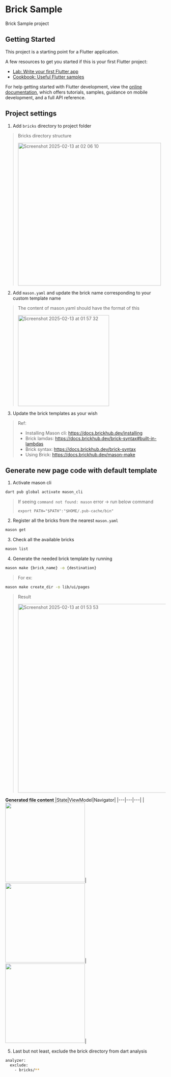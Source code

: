 # Brick Sample

Brick Sample project

## Getting Started

This project is a starting point for a Flutter application.

A few resources to get you started if this is your first Flutter project:

- [Lab: Write your first Flutter app](https://docs.flutter.dev/get-started/codelab)
- [Cookbook: Useful Flutter samples](https://docs.flutter.dev/cookbook)

For help getting started with Flutter development, view the
[online documentation](https://docs.flutter.dev/), which offers tutorials,
samples, guidance on mobile development, and a full API reference.

## Project settings
1. Add `bricks` directory to project folder
> Bricks directory structure
>
> <img width="449" alt="Screenshot 2025-02-13 at 02 06 10" src="https://github.com/user-attachments/assets/e30cf624-85cb-4343-ad13-c97f17631745" />
 
2. Add `mason.yaml` and update the brick name corresponding to your custom template name
> The content of mason.yaml should have the format of this
> 
> <img width="286" alt="Screenshot 2025-02-13 at 01 57 32" src="https://github.com/user-attachments/assets/ce115c5c-605a-4340-953d-ab596e638259" />

3. Update the brick templates as your wish
> Ref:
> - Installing Mason cli: https://docs.brickhub.dev/installing
> - Brick lamdas: https://docs.brickhub.dev/brick-syntax#built-in-lambdas
> - Brick syntax: https://docs.brickhub.dev/brick-syntax
> - Using Brick: https://docs.brickhub.dev/mason-make

## Generate new page code with default template
1. Activate mason cli
```bash
dart pub global activate mason_cli
```
> If seeing `command not found: mason` error -> run below command
> 
> `export PATH="$PATH":"$HOME/.pub-cache/bin"`

2. Register all the bricks from the nearest `mason.yaml`
```bash
mason get
```

3. Check all the available bricks
```bash
mason list
```

4. Generate the needed brick template by running
```bash
mason make {brick_name} -o {destination}
```
> For ex:
```bash
mason make create_dir -o lib/ui/pages  
```

> Result
> 
> <img width="594" alt="Screenshot 2025-02-13 at 01 53 53" src="https://github.com/user-attachments/assets/fb3c53ca-c840-4e8a-bfd4-d9efa62b7a29" />

**Generated file content**
|State|ViewModel|Navigator|
|---|---|---|
|<img src = "https://github.com/user-attachments/assets/e8d87926-2780-4732-8673-117e458f05aa" width = 250/>|<img src = "https://github.com/user-attachments/assets/95305118-5998-4a3e-b1fa-ecadb44be9d0" width = 250/>|<img src = "https://github.com/user-attachments/assets/aaa76cc3-37fa-4140-a7c9-160b773467d4" width = 250/>|

5. Last but not least, exclude the brick directory from dart analysis
```bash
analyzer:
  exclude:
    - bricks/**
```
